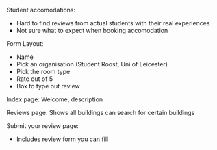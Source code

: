 Student accomodations:
- Hard to find reviews from actual students with their real experiences
- Not sure what to expect when booking accomodation

Form Layout: 
- Name
- Pick an organisation (Student Roost, Uni of Leicester)
- Pick the room type
- Rate out of 5
- Box to type out review

Index page:
Welcome, description

Reviews page:
Shows all buildings can search for certain buildings

Submit your review page:
- Includes review form you can fill
